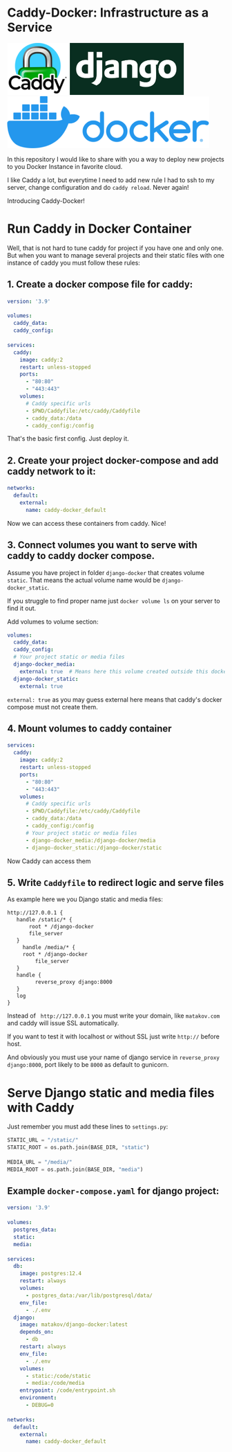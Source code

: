 # Caddy-Docker: Infrastructure as a Service

<img src="https://raw.githubusercontent.com/matacoder/caddy-docker/master/img/caddy.png" height="120"> <img src="https://raw.githubusercontent.com/matacoder/caddy-docker/master/img/django.png" height="120"> <img src="https://raw.githubusercontent.com/matacoder/caddy-docker/master/img/docker.webp" height="120"> 

In this repository I would like to share with you a way to deploy new projects to you Docker Instance in favorite cloud.

I like Caddy a lot, but everytime I need to add new rule I had to ssh to my server, change configuration and do `caddy reload`. Never again!

Introducing Caddy-Docker!

# Run Caddy in Docker Container

Well, that is not hard to tune caddy for project if you have one and only one. But when you want to manage several projects and their static files with one instance of caddy you must follow these rules:

## 1. Create a docker compose file for caddy:

```yaml
version: '3.9'

volumes:
  caddy_data:
  caddy_config:

services:
  caddy:
    image: caddy:2
    restart: unless-stopped
    ports:
      - "80:80"
      - "443:443"
    volumes:
      # Caddy specific urls
      - $PWD/Caddyfile:/etc/caddy/Caddyfile
      - caddy_data:/data
      - caddy_config:/config
```

That's the basic first config. Just deploy it.

## 2. Create your project docker-compose and add caddy network to it:

```yaml
networks:
  default:
    external:
      name: caddy-docker_default
```
Now we can access these containers from caddy. Nice!

## 3. Connect volumes you want to serve with caddy to caddy docker compose.

Assume you have project in folder `django-docker` that creates volume `static`. That means the actual volume name would be `django-docker_static`.

If you struggle to find proper name just `docker volume ls` on your server to find it out.

Add volumes to volume section:

```yaml
volumes:
  caddy_data:
  caddy_config:
  # Your project static or media files
  django-docker_media:
    external: true  # Means here this volume created outside this docker compose
  django-docker_static:
    external: true
 ```
 
 `external: true` as you may guess external here means that caddy's docker compose must not create them.
 
 ## 4. Mount volumes to caddy container

```yaml
services:
  caddy:
    image: caddy:2
    restart: unless-stopped
    ports:
      - "80:80"
      - "443:443"
    volumes:
      # Caddy specific urls
      - $PWD/Caddyfile:/etc/caddy/Caddyfile
      - caddy_data:/data
      - caddy_config:/config
      # Your project static or media files
      - django-docker_media:/django-docker/media
      - django-docker_static:/django-docker/static
 ```
 
 Now Caddy can access them
 
 ## 5. Write `Caddyfile` to redirect logic and serve files

As example here we you Django static and media files:

 ```
http://127.0.0.1 {
    handle /static/* {
		root * /django-docker
        file_server
    }
      handle /media/* {
      root * /django-docker
          file_server
    }
    handle {
          reverse_proxy django:8000
    }
    log
}
```
 
 Instead of ` http://127.0.0.1` you must write your domain, like `matakov.com` and caddy will issue SSL automatically.
 
 If you want to test it with localhost or without SSL just write `http://` before host.
 
 And obviously you must use your name of django service in `reverse_proxy django:8000`, port likely to be `8000` as default to gunicorn.
 
 # Serve Django static and media files with Caddy
 
 Just remember you must add these lines to `settings.py`:
 
 ```python
STATIC_URL = "/static/"
STATIC_ROOT = os.path.join(BASE_DIR, "static")

MEDIA_URL = "/media/"
MEDIA_ROOT = os.path.join(BASE_DIR, "media")
```
 
## Example `docker-compose.yaml` for django project:

```yaml
version: '3.9'

volumes:
  postgres_data:
  static:
  media:

services:
  db:
    image: postgres:12.4
    restart: always
    volumes:
      - postgres_data:/var/lib/postgresql/data/
    env_file:
      - ./.env
  django:
    image: matakov/django-docker:latest
    depends_on:
      - db
    restart: always
    env_file:
      - ./.env
    volumes:
      - static:/code/static
      - media:/code/media
    entrypoint: /code/entrypoint.sh
    environment:
      - DEBUG=0

networks:
  default:
    external:
      name: caddy-docker_default
```
 
 
 
 
 
